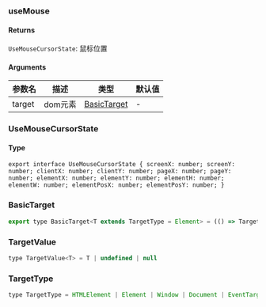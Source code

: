 ### useMouse

#### Returns

`UseMouseCursorState`: 鼠标位置

#### Arguments

| 参数名 | 描述    | 类型                        | 默认值 |
| ------ | ------- | --------------------------- | ------ |
| target | dom元素 | [BasicTarget](#BasicTarget) | -      |

### UseMouseCursorState

#### Type

`export interface UseMouseCursorState {
  screenX: number;
  screenY: number;
  clientX: number;
  clientY: number;
  pageX: number;
  pageY: number;
  elementX: number;
  elementY: number;
  elementH: number;
  elementW: number;
  elementPosX: number;
  elementPosY: number;
}`

### BasicTarget

```js
export type BasicTarget<T extends TargetType = Element> = (() => TargetValue<T>) | TargetValue<T> | MutableRefObject<TargetValue<T>>
```

### TargetValue

```js
type TargetValue<T> = T | undefined | null
```

### TargetType

```js
type TargetType = HTMLElement | Element | Window | Document | EventTarget
```
